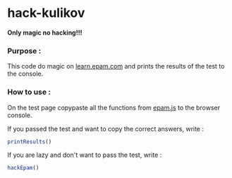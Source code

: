 # hack-kulikov
**Only magic no hacking!!!**
### Purpose : ###
This code do magic on [learn.epam.com] and prints the results of the test to the console. 
### How to use : ###
On the test page copypaste all the functions from [epam.js] to the browser console.

If you passed the test and want to copy the correct answers, write :
```javascript
printResults()
```
If you are lazy and don't want to pass the test, write :
```javascript
hackEpam()
```

[epam.js]:https://github.com/Cando23/hack-kulikov/blob/main/epam.js
[learn.epam.com]:https://learn.epam.com/

